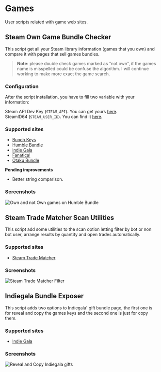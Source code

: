 # Games

User scripts related with game web sites.

## Steam Own Game Bundle Checker


This script get all your Steam library information (games that you own) and compare it with pages that sell games bundles.

> **Note:** please double check games marked as "not own", if the games name is misspelled could be confuse the algorithm. I will continue working to make more exact the game search. 

### Configuration

After the script installation, you have to fill two variable with your information: 

Steam API Dev Key (<code>STEAM_API</code>). You can get yours [here](https://steamcommunity.com/dev/apikey).  
SteamID64 (<code>STEAM_USER_ID</code>). You can find it [here](https://steamid.io).

### Supported sites

- [Bunch Keys](https://www.bunchkeys.com)
- [Humble Bundle](https://www.humblebundle.com?partner=s3rxus)
- [Indie Gala](https://www.indiegala.com)
- [Fanatical](https://www.fanatical.com)
- [Otaku Bundle](https://otakubundle.com)

**Pending improvements**

- Better string comparison.


### Screenshots

![Own and not Own games on Humble Bundle](https://preview.ibb.co/bEh0px/hb_own_games.png)


## Steam Trade Matcher Scan Utilities

This script add some utilities to the scan option letting filter by bot or non bot user, arrange results by quantity and open trades automatically.

### Supported sites

- [Steam Trade Matcher](https://www.steamtradematcher.com)

### Screenshots

![Steam Trade Matcher Filter](https://i.ibb.co/bJkQt8R/steamtradematcher.png)

## Indiegala Bundle Exposer

This script adds two options to Indiegala' gift bundle page, the first one is for reveal and copy the games keys and the second one is just for copy them. 

### Supported sites

- [Indie Gala](https://www.indiegala.com)

### Screenshots

![Reveal and Copy Indiegala gifts](https://i.ibb.co/ZL5nhHy/indiegala-script.png)